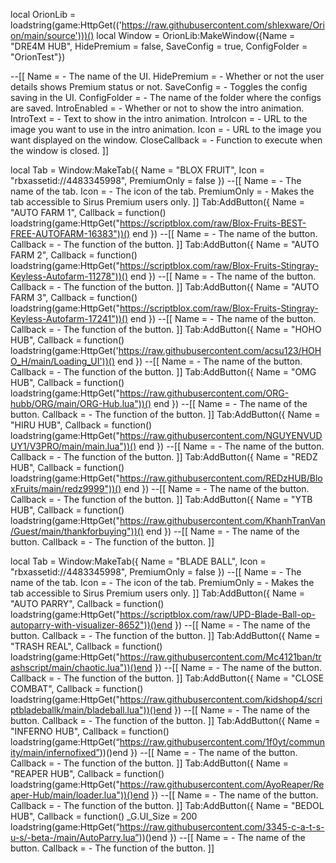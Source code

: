 local OrionLib = loadstring(game:HttpGet(('https://raw.githubusercontent.com/shlexware/Orion/main/source')))() local Window = OrionLib:MakeWindow({Name = "DRE4M HUB", HidePremium = false, SaveConfig = true, ConfigFolder = "OrionTest"})

--[[ Name = - The name of the UI. HidePremium = - Whether or not the user details shows Premium status or not. SaveConfig = - Toggles the config saving in the UI. ConfigFolder = - The name of the folder where the configs are saved. IntroEnabled = - Whether or not to show the intro animation. IntroText = - Text to show in the intro animation. IntroIcon = - URL to the image you want to use in the intro animation. Icon = - URL to the image you want displayed on the window. CloseCallback = - Function to execute when the window is closed. ]]

local Tab = Window:MakeTab({ Name = "BLOX FRUIT", Icon = "rbxassetid://4483345998", PremiumOnly = false }) --[[ Name = - The name of the tab. Icon = - The icon of the tab. PremiumOnly = - Makes the tab accessible to Sirus Premium users only. ]]  Tab:AddButton({ Name = "AUTO FARM 1", Callback = function() loadstring(game:HttpGet("https://scriptblox.com/raw/Blox-Fruits-BEST-FREE-AUTOFARM-16383"))() end
}) --[[ Name = - The name of the button. Callback = - The function of the button. ]] Tab:AddButton({ Name = "AUTO FARM 2", Callback = function() loadstring(game:HttpGet("https://scriptblox.com/raw/Blox-Fruits-Stingray-Keyless-Autofarm-11278"))() end
}) --[[ Name = - The name of the button. Callback = - The function of the button. ]] Tab:AddButton({ Name = "AUTO FARM 3", Callback = function() loadstring(game:HttpGet("https://scriptblox.com/raw/Blox-Fruits-Stingray-Keyless-Autofarm-17241"))() end
}) --[[ Name = - The name of the button. Callback = - The function of the button. ]] Tab:AddButton({ Name = "HOHO HUB", Callback = function() loadstring(game:HttpGet('https://raw.githubusercontent.com/acsu123/HOHO_H/main/Loading_UI'))() end
}) --[[ Name = - The name of the button. Callback = - The function of the button. ]] Tab:AddButton({ Name = "OMG HUB", Callback = function() loadstring(game:HttpGet("https://raw.githubusercontent.com/ORG-hubb/ORG/main/ORG-Hub.lua"))() end
}) --[[ Name = - The name of the button. Callback = - The function of the button. ]] Tab:AddButton({ Name = "HIRU HUB", Callback = function() loadstring(game:HttpGet("https://raw.githubusercontent.com/NGUYENVUDUY1/V3PRO/main/main.lua"))() end
}) --[[ Name = - The name of the button. Callback = - The function of the button. ]] Tab:AddButton({ Name = "REDZ HUB", Callback = function() loadstring(game:HttpGet("https://raw.githubusercontent.com/REDzHUB/BloxFruits/main/redz9999"))() end
}) --[[ Name = - The name of the button. Callback = - The function of the button. ]] Tab:AddButton({ Name = "YTB HUB", Callback = function() loadstring(game:HttpGet("https://raw.githubusercontent.com/KhanhTranVan/Guest/main/thankforbuying"))() end
}) --[[ Name = - The name of the button. Callback = - The function of the button. ]]

local Tab = Window:MakeTab({ Name = "BLADE BALL", Icon = "rbxassetid://4483345998", PremiumOnly = false }) --[[ Name = - The name of the tab. Icon = - The icon of the tab. PremiumOnly = - Makes the tab accessible to Sirus Premium users only. ]]
Tab:AddButton({ Name = "AUTO PARRY", Callback = function() loadstring(game:HttpGet("https://scriptblox.com/raw/UPD-Blade-Ball-op-autoparry-with-visualizer-8652"))()end
}) --[[ Name = - The name of the button. Callback = - The function of the button. ]]
Tab:AddButton({ Name = "TRASH REAL", Callback = function()
loadstring(game:HttpGet("https://raw.githubusercontent.com/Mc4121ban/trashscript/main/chaotic.lua"))()end
}) --[[ Name = - The name of the button. Callback = - The function of the button. ]]
Tab:AddButton({ Name = "CLOSE COMBAT", Callback = function()
loadstring(game:HttpGet("https://raw.githubusercontent.com/kidshop4/scriptbladeballk/main/bladeball.lua"))()end
}) --[[ Name = - The name of the button. Callback = - The function of the button. ]]
Tab:AddButton({ Name = "INFERNO HUB", Callback = function()
loadstring(game:HttpGet(“https://raw.githubusercontent.com/1f0yt/community/main/infernofixed”))()end
}) --[[ Name = - The name of the button. Callback = - The function of the button. ]]
Tab:AddButton({ Name = "REAPER HUB", Callback = function()
loadstring(game:HttpGet("https://raw.githubusercontent.com/AyoReaper/Reaper-Hub/main/loader.lua"))()end
}) --[[ Name = - The name of the button. Callback = - The function of the button. ]]
Tab:AddButton({ Name = "BEDOL HUB", Callback = function()
_G.UI_Size = 200
loadstring(game:HttpGet(“https://raw.githubusercontent.com/3345-c-a-t-s-u-s/-beta-/main/AutoParry.lua”))()end
}) --[[ Name = - The name of the button. Callback = - The function of the button. ]]
